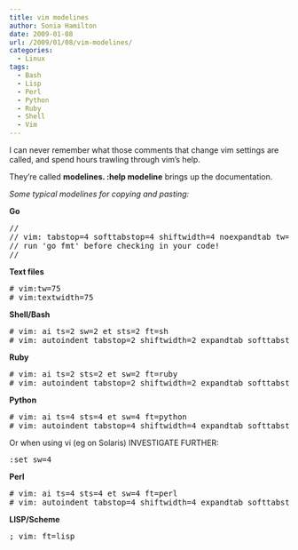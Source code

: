 ```yaml
---
title: vim modelines
author: Sonia Hamilton
date: 2009-01-08
url: /2009/01/08/vim-modelines/
categories:
  - Linux
tags:
  - Bash
  - Lisp
  - Perl
  - Python
  - Ruby
  - Shell
  - Vim
---
```

I can never remember what those comments that change vim settings are called, and spend hours trawling through vim&#8217;s help.

<!--more-->

They&#8217;re called **modelines. :help modeline** brings up the documentation.

*Some typical modelines for copying and pasting:*

**Go**

<pre>//
// vim: tabstop=4 softtabstop=4 shiftwidth=4 noexpandtab tw=72
// run 'go fmt' before checking in your code!
//</pre>

**Text files**

<pre># vim:tw=75
# vim:textwidth=75</pre>

**Shell/Bash**

<pre># vim: ai ts=2 sw=2 et sts=2 ft=sh
# vim: autoindent tabstop=2 shiftwidth=2 expandtab softtabstop=2 filetype=sh</pre>

**Ruby**

<pre># vim: ai ts=2 sts=2 et sw=2 ft=ruby
# vim: autoindent tabstop=2 shiftwidth=2 expandtab softtabstop=2 filetype=ruby</pre>

**Python**

<pre># vim: ai ts=4 sts=4 et sw=4 ft=python
# vim: autoindent tabstop=4 shiftwidth=4 expandtab softtabstop=4 filetype=python</pre>

Or when using vi (eg on Solaris) INVESTIGATE FURTHER:

<pre>:set sw=4</pre>

**Perl**

<pre># vim: ai ts=4 sts=4 et sw=4 ft=perl
# vim: autoindent tabstop=4 shiftwidth=4 expandtab softtabstop=4 filetype=perl</pre>

**LISP/Scheme**

<pre>; vim: ft=lisp</pre>
